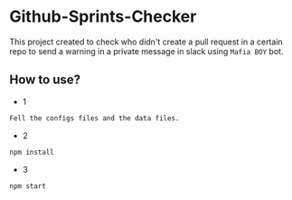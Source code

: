 # Github-Sprints-Checker


This project created to check who didn't create a pull request in a
certain repo to send a warning in a private message in slack using `Mafia BOY` bot.


##  How to use?


* 1  
```sh
Fell the configs files and the data files.
```
* 2 
```sh
npm install
```
* 3 
 ```sh
npm start 
```
